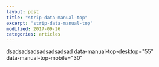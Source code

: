 ```yaml
---
layout: post
title: "strip-data-manual-top"
excerpt: "strip-data-manual-top"
modified: 2017-09-26
categories: articles
---
```

dsadsadsadsadsadsadsad
data-manual-top-desktop="55" <br>
data-manual-top-mobile="30" <br>
<div class="apester-strip" is-mobile-only="false" data-manual-top-desktop="55" data-manual-top-mobile="30" data-channel-tokens="574dc6c256ebacd453bb69ba" item-shape="square"
   item-size="medium" item-text-color="white" item-has-shadow="true" strip-background="white"></div>
<script async src="https://static.apester.com/js/sdk/latest/apester-sdk.js"></script>

<div class="apester-media" data-media-id="5eb3fdccd2ea6309ecc3fa6e" data-manual-top-desktop="55" data-manual-top-mobile="30" height="512"></div><script async src="https://static.apester.com/js/sdk/latest/apester-sdk.js"></script>

<div class="apester-media" data-media-id="5ea18e06044419599d2adf53" data-manual-top-desktop="55" data-manual-top-mobile="30" height="512"></div><script async src="https://static.apester.com/js/sdk/latest/apester-sdk.js"></script>

<div class="apester-media" data-media-id="5ec504d9c58222cd5bedf819" data-manual-top="100" height="512"></div><script async src="https://static.apester.com/js/sdk/latest/apester-sdk.js"></script>
